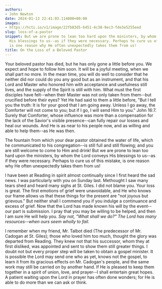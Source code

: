 ```yaml
---
authors:
- John Newton
date: 2024-01-13 22:41:03.114000+00:00
images:
- https://hcti.io/v1/image/22fb83d5-6451-4c38-9ec3-fde3e5255eed
slug: loss-of-a-pastor
snippet: But we are prone to lean too hard upon the ministers, by whom the Lord conveys
  His blessings to us--as if they were necessary. Perhaps to cure us of this mistake,
  is one reason why He often unexpectedly takes them from us!
title: On the Loss of a Beloved Pastor
---
```


Your beloved pastor has died, but he has only gone a little before you. We expect and hope to follow him soon. It will be a joyful meeting, when we shall part no more. In the mean time, you will do well to consider that he neither did nor could do you any good but as an instrument, and that his Lord and Master who honored him with acceptance and usefulness still lives, and the supply of the Spirit is still with him. What must the first disciples have felt--when their Master was not only taken from them--but crucified before their eyes? Yet He had said to them a little before, "But I tell you the truth: It is for your good that I am going away. Unless I go away, the Comforter will not come to you; but if I go, I will send Him to you." John 16:7. Surely that Comforter, whose influence was more than a compensation for the lack of the Savior's visible presence--can fully repair our losses and heal our wounds. And He is as near to his people now, and as willing and able to help them--as He was then.


The fountain from which your dear pastor obtained the water of life, which he communicated to his congregation--is still full and still flowing; and you are still welcome to come to Him and drink! But we are prone to lean too hard upon the ministers, by whom the Lord conveys His blessings to us--as if they were necessary. Perhaps to cure us of this mistake, is one reason why He often unexpectedly takes them from us!


I have been at Reading in spirit almost continually since I first heard the sad news. I was particularly with you on Sunday last. Methought I saw many tears shed and heard many sighs at St. Giles. I did not blame you. Your loss is great. The first emotions of grief were unavoidable, and He who knows our frame allows us that these things for the present are "not joyous but grievous." But neither shall I commend you if you indulge a continuance and excess of grief. Now that the Lord has made known his will by the event--our part is submission. I pray that you may be willing to be helped, and then I am sure He will help you. *Say not, "What shall we do?" The Lord has many resources--when ours seem wholly to fail.*


I remember when my friend, Mr. Talbot died (The predecessor of Mr. Cadogan at St. Giles); those who loved him too much, thought the glory was departed from Reading. They knew not that his successor, whom they at first disliked, was appointed and sent to show them still greater things. I doubt not but every proper step will be taken to obtain a gospel minister. It is possible the Lord may send one who as yet, knows not the gospel, to learn it from its gracious effects on Mr. Cadogan's people, and the same work may still be carried on by another hand. If He is pleased to keep them together in a spirit of union, love, and prayer--I shall entertain great hopes. A patient waiting upon the Lord in prayer has often done wonders; for He is able to do more than we can ask or think.